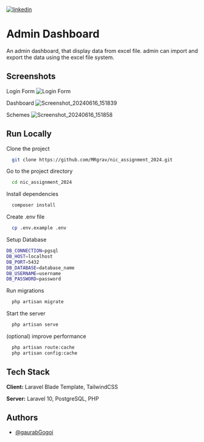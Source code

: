 
[![linkedin](https://img.shields.io/badge/linkedin-0A66C2?style=for-the-badge&logo=linkedin&logoColor=white)](https://www.linkedin.com/in/gaurab-gogoi-3a6746246)

# Admin Dashboard

An admin dashboard, that display data from excel file. admin can import and export the data using the excel file system.


## Screenshots

Login Form
![Login Form](https://github.com/MRgrav/nic_assignment_2024/assets/67511840/94e2f8ad-7da2-4af5-9de0-08d2598f24b7)

Dashboard
![Screenshot_20240616_151839](https://github.com/MRgrav/nic_assignment_2024/assets/67511840/d3b32c25-89a2-4a59-abc9-88849bc8969c)

Schemes
![Screenshot_20240616_151858](https://github.com/MRgrav/nic_assignment_2024/assets/67511840/4e2cc499-12a6-4066-b8c9-8a024c2dc05a)

## Run Locally

Clone the project

```bash
  git clone https://github.com/MRgrav/nic_assignment_2024.git
```

Go to the project directory

```bash
  cd nic_assignment_2024
```

Install dependencies

```bash
  composer install
```

Create .env file

```bash
  cp .env.example .env
```

Setup Database

```bash
DB_CONNECTION=pgsql
DB_HOST=localhost
DB_PORT=5432
DB_DATABASE=database_name
DB_USERNAME=username
DB_PASSWORD=password
```

Run migrations

```bash
  php artisan migrate
```

Start the server

```bash
  php artisan serve
```

(optional) improve performance

```bash
  php artisan route:cache
  php artisan config:cache
```
## Tech Stack

**Client:** Laravel Blade Template, TailwindCSS

**Server:** Laravel 10, PostgreSQL, PHP


## Authors

- [@gaurabGogoi](https://github.com/MRgrav)

